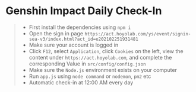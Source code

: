 # Genshin Impact Daily Check-In

> + First install the dependencies using `npm i`
> + Open the sign in page `https://act.hoyolab.com/ys/event/signin-sea-v3/index.html?act_id=e202102251931481`
> + Make sure your account is logged in
> + Click `F12`, select `Application`, click `Cookies` on the left, view the content under `https://act.hoyolab.com`, and complete the corresponding Value in `src/config/config.json`
> + Make sure the `Node.js` environment exists on your computer
> + Run `app.js` using `node command` or `nodemon`, `pm2` etc
> + Automatic check-in at 12:00 AM every day

